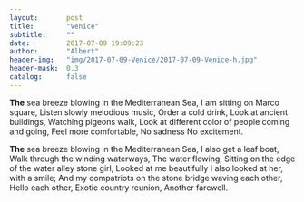 ```yaml
---
layout:       post
title:        "Venice"
subtitle:     ""
date:         2017-07-09 19:09:23
author:       "Albert"
header-img:   "img/2017-07-09-Venice/2017-07-09-Venice-h.jpg"
header-mask:  0.3
catalog:      false
---
```


**The** sea breeze blowing in the Mediterranean Sea,
I am sitting on Marco square,
Listen slowly melodious music,
Order a cold drink,
Look at ancient buildings,
Watching pigeons walk,
Look at different color of people coming and going,
Feel more comfortable,
No sadness
No excitement.

**The** sea breeze blowing in the Mediterranean Sea,
I also get a leaf boat,
Walk through the winding waterways,
The water flowing,
Sitting on the edge of the water alley stone girl,
Looked at me beautifully
I also looked at her, with a smile;
And my compatriots on the stone bridge waving each other,
Hello each other,
Exotic country reunion,
Another farewell.